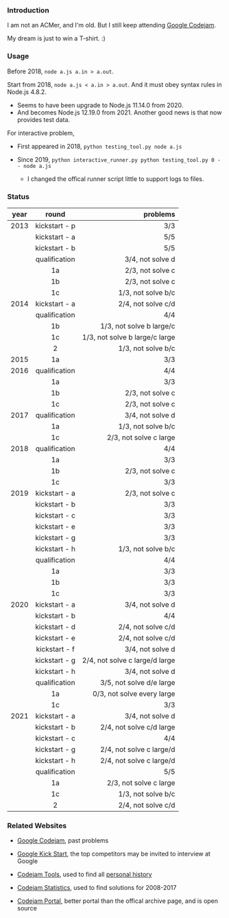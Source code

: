 ### Introduction

I am not an ACMer, and I'm old. But I still keep attending [Google Codejam](https://code.google.com/codejam/).

My dream is just to win a T-shirt. :)

### Usage

Before 2018, `node a.js a.in > a.out`.

Start from 2018, `node a.js < a.in > a.out`. And it must obey syntax rules in Node.js 4.8.2.

  - Seems to have been upgrade to Node.js 11.14.0 from 2020.
  - And becomes Node.js 12.19.0 from 2021. Another good news is that now provides test data.

For interactive problem,

- First appeared in 2018, `python testing_tool.py node a.js`

- Since 2019, `python interactive_runner.py python testing_tool.py 0 -- node a.js`

  - I changed the offical runner script little to support logs to files.

### Status

| year | round         | problems                        |
| ---- |:-------------:| -------------------------------:|
| 2013 | kickstart - p | 3/3                             |
|      | kickstart - a | 5/5                             |
|      | kickstart - b | 5/5                             |
|      | qualification | 3/4, not solve d                |
|      | 1a            | 2/3, not solve c                |
|      | 1b            | 2/3, not solve c                |
|      | 1c            | 1/3, not solve b/c              |
| 2014 | kickstart - a | 2/4, not solve c/d              |
|      | qualification | 4/4                             |
|      | 1b            | 1/3, not solve b large/c        |
|      | 1c            | 1/3, not solve b large/c large  |
|      | 2             | 1/3, not solve b/c              |
| 2015 | 1a            | 3/3                             |
| 2016 | qualification | 4/4                             |
|      | 1a            | 3/3                             |
|      | 1b            | 2/3, not solve c                |
|      | 1c            | 2/3, not solve c                |
| 2017 | qualification | 3/4, not solve d                |
|      | 1a            | 1/3, not solve b/c              |
|      | 1c            | 2/3, not solve c large          |
| 2018 | qualification | 4/4                             |
|      | 1a            | 3/3                             |
|      | 1b            | 2/3, not solve c                |
|      | 1c            | 3/3                             |
| 2019 | kickstart - a | 2/3, not solve c                |
|      | kickstart - b | 3/3                             |
|      | kickstart - c | 3/3                             |
|      | kickstart - e | 3/3                             |
|      | kickstart - g | 3/3                             |
|      | kickstart - h | 1/3, not solve b/c              |
|      | qualification | 4/4                             |
|      | 1a            | 3/3                             |
|      | 1b            | 3/3                             |
|      | 1c            | 3/3                             |
| 2020 | kickstart - a | 3/4, not solve d                |
|      | kickstart - b | 4/4                             |
|      | kickstart - d | 2/4, not solve c/d              |
|      | kickstart - e | 2/4, not solve c/d              |
|      | kickstart - f | 3/4, not solve d                |
|      | kickstart - g | 2/4, not solve c large/d large  |
|      | kickstart - h | 3/4, not solve d                |
|      | qualification | 3/5, not solve d/e large        |
|      | 1a            | 0/3, not solve every large      |
|      | 1c            | 3/3                             |
| 2021 | kickstart - a | 3/4, not solve d                |
|      | kickstart - b | 2/4, not solve c/d large        |
|      | kickstart - c | 4/4                             |
|      | kickstart - g | 2/4, not solve c large/d        |
|      | kickstart - h | 2/4, not solve c large/d        |
|      | qualification | 5/5                             |
|      | 1a            | 2/3, not solve c large          |
|      | 1c            | 1/3, not solve b/c              |
|      | 2             | 2/4, not solve c/d              |

### Related Websites

- [Google Codejam](https://codingcompetitions.withgoogle.com/codejam/archive), past problems
- [Google Kick Start](http://g.co/kickstart), the top competitors may be invited to interview at Google

- [Codejam Tools](http://a2oj.com/CodeJamTools/), used to find all [personal history](http://a2oj.com/CodeJamTools/Contestant.jsp?Nickname=chinesedfan)
- [Codejam Statistics](https://www.go-hero.net/jam/), used to find solutions for 2008-2017
- [Codejam Portal](https://vstrimaitis.github.io/google_codejam_stats/#/), better portal than the offical archive page, and is open source
